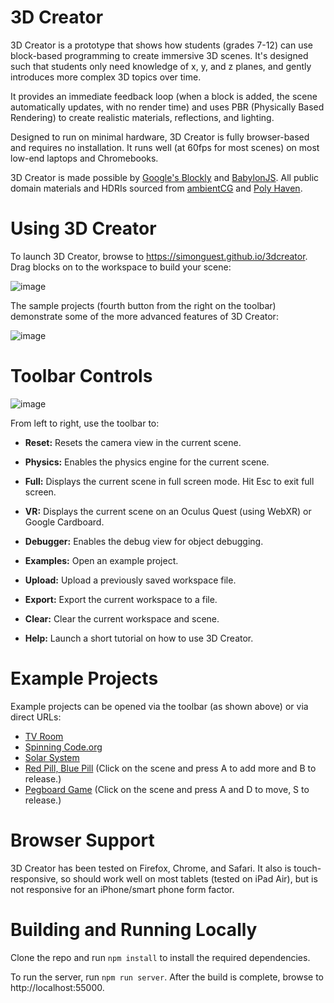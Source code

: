 3D Creator
==========

3D Creator is a prototype that shows how students (grades 7-12) can use block-based programming to create immersive 3D scenes. It's designed such that students only need knowledge of x, y, and z planes, and gently introduces more complex 3D topics over time.

It provides an immediate feedback loop (when a block is added, the scene automatically updates, with no render time) and uses PBR (Physically Based Rendering) to create realistic materials, reflections, and lighting.

Designed to run on minimal hardware, 3D Creator is fully browser-based and requires no installation. It runs well (at 60fps for most scenes) on most low-end laptops and Chromebooks.

3D Creator is made possible by [Google's Blockly](https://github.com/google/blockly) and [BabylonJS](https://github.com/BabylonJS/Babylon.js). All public domain materials and HDRIs sourced from [ambientCG](https://ambientcg.com/) and [Poly Haven](https://polyhaven.com/).

# Using 3D Creator

To launch 3D Creator, browse to https://simonguest.github.io/3dcreator. Drag blocks on to the workspace to build your scene:

![image](https://github.com/simonguest/3dcreator/assets/769225/9e44a78a-b3b0-4a27-a3ae-d21cf7a3a075)

The sample projects (fourth button from the right on the toolbar) demonstrate some of the more advanced features of 3D Creator:

![image](https://github.com/simonguest/3dcreator/assets/769225/90c41afb-343c-40b3-a8b2-909cf3eaf8dc)

# Toolbar Controls

![image](https://github.com/simonguest/3dcreator/assets/769225/7a0d0194-c774-4f57-ab2a-52e4a16bce09)

From left to right, use the toolbar to:

- **Reset:** Resets the camera view in the current scene.
- **Physics:** Enables the physics engine for the current scene.
- **Full:** Displays the current scene in full screen mode. Hit Esc to exit full screen.
- **VR:** Displays the current scene on an Oculus Quest (using WebXR) or Google Cardboard.
- **Debugger:** Enables the debug view for object debugging.

- **Examples:** Open an example project.
- **Upload:** Upload a previously saved workspace file.
- **Export:** Export the current workspace to a file.
- **Clear:** Clear the current workspace and scene.
- **Help:** Launch a short tutorial on how to use 3D Creator.

# Example Projects

Example projects can be opened via the toolbar (as shown above) or via direct URLs:

- [TV Room](https://simonguest.github.io/3dcreator/?sample=tv-room.json&phys=0)
- [Spinning Code.org](https://simonguest.github.io/3dcreator/?sample=spinning-codeorg.json&phys=0)
- [Solar System](https://simonguest.github.io/3dcreator/?sample=solar-system.json&phys=0)
- [Red Pill, Blue Pill](https://simonguest.github.io/3dcreator/?sample=redpill-bluepill.json&phys=1) (Click on the scene and press A to add more and B to release.)
- [Pegboard Game](https://simonguest.github.io/3dcreator/?sample=pegboard.json&phys=1) (Click on the scene and press A and D to move, S to release.)

# Browser Support

3D Creator has been tested on Firefox, Chrome, and Safari. It also is touch-responsive, so should work well on most tablets (tested on iPad Air), but is not responsive for an iPhone/smart phone form factor.

# Building and Running Locally

Clone the repo and run ```npm install``` to install the required dependencies.

To run the server, run ```npm run server```. After the build is complete, browse to http://localhost:55000.
